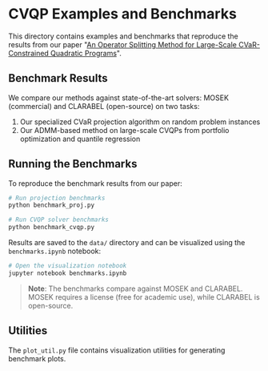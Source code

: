 # CVQP Examples and Benchmarks

This directory contains examples and benchmarks that reproduce the results from our paper "[An Operator Splitting Method for Large-Scale CVaR-Constrained Quadratic Programs](https://web.stanford.edu/~boyd/papers/cvar_qp.html)".

## Benchmark Results

We compare our methods against state-of-the-art solvers: MOSEK (commercial) and CLARABEL (open-source) on two tasks:

1. Our specialized CVaR projection algorithm on random problem instances
2. Our ADMM-based method on large-scale CVQPs from portfolio optimization and quantile regression

## Running the Benchmarks

To reproduce the benchmark results from our paper:

```bash
# Run projection benchmarks
python benchmark_proj.py

# Run CVQP solver benchmarks
python benchmark_cvqp.py
```

Results are saved to the `data/` directory and can be visualized using the `benchmarks.ipynb` notebook:

```bash
# Open the visualization notebook
jupyter notebook benchmarks.ipynb
```

> **Note**: The benchmarks compare against MOSEK and CLARABEL. MOSEK requires a license (free for academic use), while CLARABEL is open-source.

## Utilities

The `plot_util.py` file contains visualization utilities for generating benchmark plots.